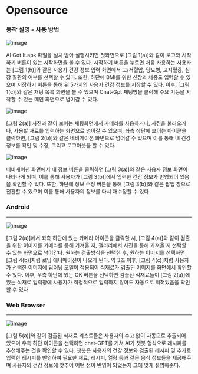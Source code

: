 # Opensource

### 동작 설명 - 사용 방법
![image](https://github.com/GunHoo-Ma/Opensource/assets/119672962/24a0699d-2973-4cc2-be95-78409b94f922)

AI Got It.apk 파일을 설치 받아 실행시키면 첫화면으로 [그림 1(a)]와 같이 로고와 시작하기 버튼이 있는 시작화면을 볼 수 있다. 시작하기 버튼을 누르면 처음 사용하는 사용자는 [그림 1(b)]와 같은 사용자 건강 정보 입력 화면에서 고/저혈압, 당뇨병, 고지혈증, 심장 질환의 여부를 선택할 수 있다. 또한, 하단에 BMI를 위한 신장과 체중도 입력할 수 있으며 저장하기 버튼을 통해 위 5가지의 사용자 건강 정보를 저장할 수 있다. 이후, [그림 1(c)]와 같은 채팅 목록 화면을 볼 수 있으며 Chat-Gpt 채팅방을 클릭해 주요 기능을 시작할 수 있는 메인 화면으로 넘어갈 수 있다.


![image](https://github.com/GunHoo-Ma/Opensource/assets/119672962/c11937d1-cfea-478d-85e3-747372271a6e)

[그림 2(a)] 사진과 같이 보이는 채팅화면에서 카메라를 사용하거나, 사진을 불러오거나, 사용할 재료를 입력하는 화면으로 넘어갈 수 있으며, 좌측 상단에 보이는 아이콘을 클릭하면, [그림 2(b)]와 같은 네비게이션 화면으로 넘어갈 수 있으며 이를 통해 내 건강 정보를 확인 및 수정, 그리고 로그아웃을 할 수 있다.


![image](https://github.com/GunHoo-Ma/Opensource/assets/119672962/8893a472-a7f8-460a-96ff-451993995bf1)

네비게이션 화면에서 내 정보 버튼을 클릭하면 [그림 3(a)]와 같은 사용자 정보 화면이 나타나게 되며, 이를 통해 사용자가 [그림 3(b)]에서 입력한 건강 정보가 반영되어 있음을 확인할 수 있다. 또한, 하단에 정보 수정 버튼을 통해 [그림 3(b)]와 같은 팝업 창으로 전환할 수 있으며 이를 통해 사용자의 정보를 다시 재수정할 수 있다


### Android

---------
![image](https://github.com/GunHoo-Ma/Opensource/assets/119672962/d40ef7ed-153c-4b4e-9403-4b277873361b)

[그림 2(a)]에서 좌측 하단에 있는 카메라 아이콘을 클릭할 시, [그림 4(a)]와 같이 검출을 위한 이미지를 카메라를 통해 가져올 지, 갤러리에서 사진을 통해 가져올 지 선택할 수 있는 화면으로 넘어간다. 원하는 검출방식을 선택한 후, 원하는 이미지를 선택하면 [그림 4(b)]처럼 로딩 애니메이션이 나오게 된다. 약 3초 이후, [그림 4(c)]처럼 사용자가 선택한 이미지에 딥러닝 모델이 적용되어 식재료가 검출된 이미지를 화면에서 확인할 수 있다. 이후, 우측 하단에 있는 OK 버튼을 선택하면 검출된 식재료들이 [그림 2(a)]에 있는 식재료 입력창에 사용자가 직접적으로 입력하지 않아도 자동으로 적혀있음을 확인할 수 있다

### Web Browser




---------


![image](https://github.com/GunHoo-Ma/Opensource/assets/119672962/c91fc1fa-7fc2-448f-974e-ce5209929021)

[그림 5(a)]와 같이 검출된 식재료 리스트들은 사용자의 수고 없이 자동으로 추출되어 있으며 우측 하단 아이콘을 선택하면 chat-GPT를 거쳐 AI가 챗봇 형식으로 레시피를 추천해주는 것을 확인할 수 있다. 챗봇은 사용자의 건강 정보와 검출된 레시피 및 추가로 입력한 레시피를 반영하여 필요한 재료, 레시피, 열량 등과 같은 음식 정보들을 제공해주며 사용자의 건강 정보에 맞추어 어떤 점이 반영이 되었는지 그에 맞게 설명해준다.
